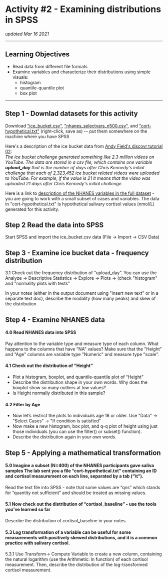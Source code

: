 # Activity #2 - Examining distributions in SPSS  
*updated Mar 16 2021*

------------------------------------------------------------------------

## Learning Objectives

-   Read data from different file formats  
-   Examine variables and characterize their distributions using simple visuals:  
    -   histogram  
    -   quantile-quantile plot  
    -   box plot  

------------------------------------------------------------------------


## Step 1 - Downlad datasets for this activity

Download ["ice_bucket.csv"](../data/ice_bucket.csv), ["nhanes_selectvars_n500.csv"](../data/nhanes_selectvars_n500.csv), and ["cort-hypothetical.txt"](../data/cort-hypothetical.txt) (right-click, save as) -- put them somewhere on the machine where you have SPSS  

Here's a description of the ice bucket data from [Andy Field's discovr tutorial 02](https://www.discovr.rocks/discovr/):  
*The ice bucket challenge generated something like 2.3 million videos on YouTube. The data are stored in a csv file, which contains one variable **upload_day** that is the number of days after Chris Kennedy's initial challenge that each of 2,323,452 ice bucket related videos were uploaded to YouTube. For example, if the value is 21 it means that the video was uploaded 21 days after Chris Kennedy's initial challenge.*

Here is a link to [description of the NHANES variables in the full dataset](https://www.rdocumentation.org/packages/NHANES/versions/2.1.0/topics/NHANES) - you are going to work with a small subset of cases and variables. The data in "cort-hypothetical.txt" is hypothetical salivary cortisol values (nmol/L) generated for this activity.

## Step 2 Read the data into SPSS
Start SPSS and import the ice_bucket.csv data (File -> Import -> CSV Data)

## Step 3 - Examine ice bucket data - frequency distribution
3.1 Check out the frequency distribution of “upload_day”. You can use the Analyze -> Descriptive Statistics -> Explore -> Plots -> (check "histogram" and "normality plots with tests"

In your notes (either in the output document using "insert new text" or in a separate text doc), describe the modality (how many peaks) and skew of the distribution

## Step 4 - Examine NHANES data

#### 4.0 Read NHANES data into SPSS
Pay attention to the variable type and measure type of each column. What happens to the columns that have "NA" values? Make sure that the "Height" and "Age" columns are variable type "Numeric" and measure type "scale".

#### 4.1 Check out the distribution of “Height” 
-   Plot a histogram, boxplot, and quantile-quantile plot of “Height” 
-   Describe the distribution shape in your own words. Why does the boxplot show so many outliers at low values?
-   Is Height normally distributed in this sample?

#### 4.2 Filter by Age

-   Now let’s restrict the plots to individuals age 18 or older. Use  "Data" -> "Select Cases" -> "If condition is satisfied"
-   Now make a new histogram, box plot, and q-q plot of height using just those individuals (you can use the filter() or subset() function).
-   Describe the distribution again in your own words.

## Step 5 - Applying a mathematical transformation

#### 5.0 Imagine a subset (N=400) of the NHANES participants gave saliva samples The lab sent you a file “cort-hypothetical.txt” containing an ID and cortisol measurement on each line, separated by a tab (“\\t”).

Read the text file into SPSS - note that some values
are “qns” which stands for “quantity not sufficient” and should be
treated as missing values.

#### 5.1 Now check out the distribution of “cortisol\_baseline” - use the tools you've learned so far

Describe the distribution of cortisol\_baseline in your notes.

#### 5.3 Log transformation of a variable can be useful for some measurements with positively skewed distributions, and it is a common practice with salivary cortisol.

5.3.1 Use Transform-> Compute Variable to create a new column, containing the natural logarithm (use the Arithmetic: ln function) of each cortisol measurement. Then, describe the distribution of the log-transformed cortisol measurement.



